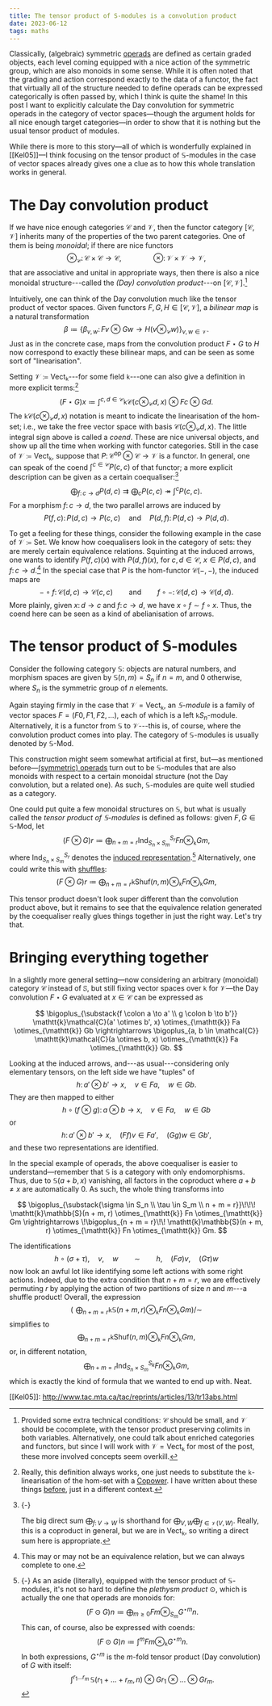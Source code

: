 ```yaml
---
title: The tensor product of S-modules is a convolution product
date: 2023-06-12
tags: maths
---
```


Classically, (algebraic) symmetric [operads][nlab:operad] are defined as certain graded objects,
each level coming equipped with a nice action of the symmetric group,
which are also monoids in some sense.
While it is often noted that the grading and action correspond exactly to the data of a functor,
the fact that virtually all of the structure needed to define operads can be expressed categorically is often passed by,
which I think is quite the shame!
In this post I want to explicitly calculate the Day convolution for symmetric operads in the category of
vector spaces—though the argument holds for all nice enough target categories—in order
to show that it is nothing but the usual tensor product of modules.

<!--more-->

While there is more to this
story—all of which is wonderfully explained in [[Kel05]]—I
think focusing on the tensor product of $\mathbb{S}$-modules in the case of vector spaces already gives one a clue
as to how this whole translation works in general.

# The Day convolution product

If we have nice enough categories $\mathcal{C}$ and $\mathcal{V}$,
then the functor category $[\mathcal{C}, \mathcal{V}]$ inherits many of the properties of the two parent categories.
One of them is being *monoidal*; if there are nice functors
$$
  \otimes_{\mathcal{C}} \colon \mathcal{C} \times \mathcal{C} \to \mathcal{C},
  \qquad \qquad
  \otimes \colon \mathcal{V} \times \mathcal{V} \to \mathcal{V},
$$
that are associative and unital in appropriate ways,
then there is also a nice monoidal structure---called the *(Day) convolution product*---on $[\mathcal{C}, \mathcal{V}]$.[^2]

Intuitively,
one can think of the Day convolution much like the tensor product of vector spaces.
Given functors $F, G, H \in [\mathcal{C}, \mathcal{V}]$,
a *bilinear map* is a natural transformation
$$
  \beta ≔
  \big\{
    \beta_{v, w} \colon
      Fv \otimes Gw \to H(v \otimes_{\mathcal{C}} w)
  \big\}_{v, w \in \mathcal{V}}.
$$
Just as in the concrete case,
maps from the convolution product $F \star G$ to $H$ now correspond to exactly these bilinear maps,
and can be seen as some sort of "linearisation".

Setting $\mathcal{V} ≔ \mathsf{Vect}_{\mathtt{k}}$---for some field $\mathtt{k}$---one
can also give a definition in more explicit terms:[^7]
$$
  (F \star G)x
  ≔ \int^{c,d \in \mathcal{C}}
      \mathtt{k}\mathcal{C}(c \otimes_{\mathcal{C}} d, x) \otimes Fc \otimes Gd.
$$
The $\mathtt{k}\mathcal{C}(c \otimes_{\mathcal{C}} d, x)$ notation is meant to indicate
the linearisation of the hom-set;
i.e., we take the free vector space with basis $\mathcal{C}(c \otimes_{\mathcal{C}} d, x)$.
The little integral sign above is called a *coend*.
These are nice universal objects, and show up all the time when working with functor categories.
Still in the case of $\mathcal{V} ≔ \mathsf{Vect}_{\mathtt{k}}$,
suppose that $P \colon \mathcal{C}^{\mathrm{op}} \otimes \mathcal{C} \to \mathcal{V}$ is a functor.
In general, one can speak of the coend $\int^{c \in \mathcal{C}} P(c, c)$ of that functor;
a more explicit description can be given as a certain coequaliser:[^4]
$$
 \bigoplus_{f \colon c \to d} P(d, c) \rightrightarrows \bigoplus_{c} P(c, c) \twoheadrightarrow \int^{c} P(c, c).
$$
For a morphism $f \colon c \to d$,
the two parallel arrows are induced by
$$
  P(f, c) \colon P(d, c) \to P(c, c) \quad \text{and} \quad P(d, f) \colon P(d, c) \to P(d, d).
$$

To get a feeling for these things,
consider the following example in the case of $\mathcal{V} ≔ \mathsf{Set}$.
We know how coequalisers look in the category of sets: they are merely certain equivalence relations.
Squinting at the induced arrows,
one wants to identify $P(f, c)(x)$ with $P(d, f)(x)$,
for $c, d \in \mathcal{C}$,
$x \in P(d, c)$,
and $f \colon c \to d$.[^3]
In the special case that $P$ is the hom-functor $\mathcal{C}({-},{-})$,
the induced maps are
$$
  {-} \circ f \colon \mathcal{C}(d, c) \to \mathcal{C}(c, c)
  \qquad \text{and} \qquad
  f \circ {-} \colon \mathcal{C}(d, c) \to \mathcal{C}(d, d).
$$
More plainly, given $x \colon d \to c$ and $f \colon c \to d$,
we have $x \circ f \sim f \circ x$.
Thus, the coend here can be seen as a kind of abelianisation of arrows.

# The tensor product of $\mathbb{S}$-modules

Consider the following category $\mathbb{S}$:
objects are natural numbers,
and morphism spaces are given by $\mathbb{S}(n, m) = S_n$ if $n = m$, and $0$ otherwise,
where $S_n$ is the symmetric group of $n$ elements.

Again staying firmly in the case that $\mathcal{V} = \mathsf{Vect}_{\mathtt{k}}$,
an *$\mathbb{S}$-module* is a family of vector spaces $F = (F0, F1, F2, \dots)$,
each of which is a left $\mathtt{k}S_n$-module.
Alternatively, it is a functor from $\mathbb{S}$ to $\mathcal{V}$---this is,
of course, where the convolution product comes into play.
The category of $\mathbb{S}$-modules is usually denoted by $\mathbb{S}\text{-}\mathrm{Mod}$.

This construction might seem somewhat artificial at first,
but—as mentioned before—[(symmetric) operads][nlab:operad] turn out to be $\mathbb{S}$-modules
that are also monoids with respect to a certain monoidal structure
(not the Day convolution, but a related one).
As such, $\mathbb{S}$-modules are quite well studied as a category.

One could put quite a few monoidal structures on $\mathbb{S}$,
but what is usually called the *tensor product of $\mathbb{S}$-modules* is defined as follows:
given $F, G \in \mathbb{S}\text{-}\mathrm{Mod}$, let
$$
  (F \otimes G)r ≔ \bigoplus_{n + m = r} \mathsf{Ind}_{S_n \times S_m}^{S_r} Fn \otimes_{\mathtt{k}} Gm,
$$
where $\mathsf{Ind}_{S_n \times S_m}^{S_r}$ denotes the [induced representation][nlab:induced-rep].[^6]
Alternatively, one could write this with [shuffles][nlab:shuffle]:
$$
  (F \otimes G)r ≔ \bigoplus_{n + m = r} \mathtt{k}\mathrm{Shuf}(n, m) \otimes_{\mathtt{k}} Fn \otimes_{\mathtt{k}} Gm,
$$

This tensor product doesn't look super different than the convolution product above,
but it remains to see that the equivalence relation generated by the coequaliser really glues things together in just the right way.
Let's try that.

# Bringing everything together

In a slightly more general setting—now considering
an arbitrary (monoidal) category $\mathcal{C}$ instead of $\mathbb{S}$,
but still fixing vector spaces over $\mathtt{k}$ for
$\mathcal{V}$—the
Day convolution $F \star G$ evaluated at $x \in \mathcal{C}$ can be expressed as

$$
  \bigoplus_{\substack{f \colon a \to a' \\ g \colon b \to b'}}
    \mathtt{k}\mathcal{C}(a' \otimes b', x) \otimes_{\mathtt{k}} Fa \otimes_{\mathtt{k}} Gb
  \rightrightarrows
  \bigoplus_{a, b \in \mathcal{C}}
    \mathtt{k}\mathcal{C}(a \otimes b, x) \otimes_{\mathtt{k}} Fa \otimes_{\mathtt{k}} Gb.
$$

Looking at the induced arrows,
and---as usual---considering only elementary tensors,
on the left side we have "tuples" of
$$
  h \colon a' \otimes b' \to x,\quad  v \in Fa,\quad  w \in Gb.
$$
They are then mapped to either
$$
  h \circ (f \otimes g) \colon a \otimes b \to x,\quad  v \in Fa,\quad  w \in Gb
$$
or
$$
  h \colon a' \otimes b' \to x,\quad (Ff) v \in Fa',\quad (Gg) w \in Gb',
$$
and these two representations are identified.

In the special example of operads,
the above coequaliser is easier to
understand—remember that $\mathbb{S}$ is a category with only endomorphisms.
Thus, due to $\mathbb{S}(a + b, x)$ vanishing, all factors in the coproduct where $a + b \neq x$ are automatically 0.
As such, the whole thing transforms into

$$
  \bigoplus_{\substack{\sigma \in S_n \\ \tau \in S_m \\ n + m = r}}\!\!\!
    \mathtt{k}\mathbb{S}(n + m, r) \otimes_{\mathtt{k}} Fn \otimes_{\mathtt{k}} Gm
  \rightrightarrows
  \!\bigoplus_{n + m = r}\!\!
    \mathtt{k}\mathbb{S}(n + m, r) \otimes_{\mathtt{k}} Fn \otimes_{\mathtt{k}} Gm.
$$

The identifications
$$
  h \circ (\sigma + \tau),\quad v         ,\quad w
  \qquad\sim\qquad
  h                      ,\quad (F\sigma) v,\quad (G\tau) w
$$
now look an awful lot like identifying some left actions with some right actions.
Indeed, due to the extra condition that $n + m = r$,
we are effectively permuting $r$
by applying the action of two partitions of size $n$ and $m$---a shuffle product!
Overall, the expression
$$
  \big(\!\!\!\!
    \bigoplus_{n + m = r} \mathtt{k}\mathbb{S}(n + m, r) \otimes_{\mathtt{k}} Fn \otimes_{\mathtt{k}} Gm
  \big)
  /
  {\sim}
$$
simplifies to
$$
  \bigoplus_{n + m = r} \mathtt{k}\mathrm{Shuf}(n,m)  \otimes_{\mathtt{k}} Fn \otimes_{\mathtt{k}} Gm,
$$
or, in different notation,
$$
  \bigoplus_{n + m = r} \mathsf{Ind}_{S_n \times S_m}^{S_k} Fn \otimes_{\mathtt{k}} Gm,
$$
which is exactly the kind of formula that we wanted to end up with. Neat.

[nlab:induced-rep]: https://ncatlab.org/nlab/show/induced+representation
[nlab:operad]: https://ncatlab.org/nlab/show/operad
[nlab:shuffle]: https://ncatlab.org/nlab/show/shuffle
[[Kel05]]: http://www.tac.mta.ca/tac/reprints/articles/13/tr13abs.html

[^1]: For an appropriate definition of simple.

[^2]: Provided some extra technical conditions:
      $\mathcal{C}$ should be small,
      and $\mathcal{V}$ should be cocomplete,
      with the tensor product preserving colimits in both variables.
      Alternatively, one could talk about enriched categories and functors,
      but since I will work with $\mathcal{V} = \mathsf{Vect}_{\mathtt{k}}$ for most of the post,
      these more involved concepts seem overkill.

[^3]: This may or may not be an equivalence relation,
      but we can always complete to one.

[^4]: {-}        󠀠
       󠀠

      The big direct sum
      $\bigoplus_{f \colon V \to W}$ is shorthand for $\bigoplus_{V, W} \bigoplus_{f \in \mathcal{V}(V, W)}$.
      Really, this is a coproduct in general,
      but we are in $\mathsf{Vect}_{\mathtt{k}}$,
      so writing a direct sum here is appropriate.

[^6]: {-} As an aside (literally),
      equipped with the tensor product of $\mathbb{S}$-modules,
      it's not so hard to define the *plethysm product* $\odot$,
      which is actually the one that operads are monoids for:
      $$
        (F \odot G)n ≔ \bigoplus_{m \geq 0} Fm \otimes_{S_m} G^{\star m}n.
      $$
      This can, of course, also be expressed with coends:
      $$
        (F \odot G)n ≔ \int^{m} Fm \otimes_{\mathtt{k}} G^{\star m}n.
      $$
      In both expressions,
      $G^{\star m}$ is the $m$-fold tensor product (Day convolution) of $G$ with itself:
      $$
        \int^{r_1 \dots r_m}\!\! \mathbb{S}(r_1 + \dots + r_m, n) \otimes G r_1 \otimes \dots \otimes G r_m.
      $$

[^7]: Really, this definition always works,
      one just needs to substitute the $\mathtt{k}$-linearisation of the hom-set
      with a [Copower](https://ncatlab.org/nlab/show/copower).
      I have written about these things [before](https://tony-zorman.com/posts/weighted-colimits.html#copowers),
      just in a different context.

